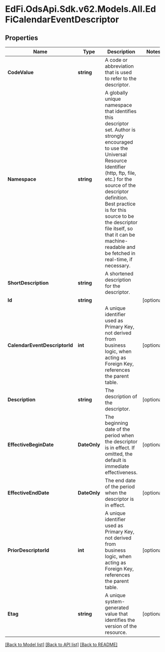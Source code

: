 # EdFi.OdsApi.Sdk.v62.Models.All.EdFiCalendarEventDescriptor

## Properties

Name | Type | Description | Notes
------------ | ------------- | ------------- | -------------
**CodeValue** | **string** | A code or abbreviation that is used to refer to the descriptor. | 
**Namespace** | **string** | A globally unique namespace that identifies this descriptor set. Author is strongly encouraged to use the Universal Resource Identifier (http, ftp, file, etc.) for the source of the descriptor definition. Best practice is for this source to be the descriptor file itself, so that it can be machine-readable and be fetched in real-time, if necessary. | 
**ShortDescription** | **string** | A shortened description for the descriptor. | 
**Id** | **string** |  | [optional] 
**CalendarEventDescriptorId** | **int** | A unique identifier used as Primary Key, not derived from business logic, when acting as Foreign Key, references the parent table. | [optional] 
**Description** | **string** | The description of the descriptor. | [optional] 
**EffectiveBeginDate** | **DateOnly** | The beginning date of the period when the descriptor is in effect. If omitted, the default is immediate effectiveness. | [optional] 
**EffectiveEndDate** | **DateOnly** | The end date of the period when the descriptor is in effect. | [optional] 
**PriorDescriptorId** | **int** | A unique identifier used as Primary Key, not derived from business logic, when acting as Foreign Key, references the parent table. | [optional] 
**Etag** | **string** | A unique system-generated value that identifies the version of the resource. | [optional] 

[[Back to Model list]](../../README.md#documentation-for-models) [[Back to API list]](../../README.md#documentation-for-api-endpoints) [[Back to README]](../../README.md)

